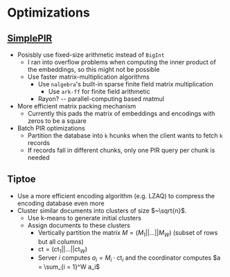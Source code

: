 # Optimizations

## [SimplePIR](https://github.com/0xWOLAND/simplepir) 
- Posisbly use fixed-size arithmetic instead of `BigInt`
    - I ran into overflow problems when computing the inner product of the embeddings, so this might not be possible
    - Use faster matrix-multiplication algorithms
        - Use `nalgebra`'s built-in sparse finite field matrix multiplication
            - Use `ark-ff` for finite field arithmetic
        - Rayon? -- parallel-computing based matmul
- More efficient matrix packing mechanism
    - Currently this pads the matrix of embeddings and encodings with zeros to be a square
- Batch PIR optimizations
    - Partition the database into `k` hcunks when the client wants to fetch `k` records
    - If records fall in different chunks, only one PIR query per chunk is needed

## Tiptoe
- Use a more efficient encoding algorithm (e.g. LZAQ) to compress the encoding database even more
- Cluster similar documents into clusters of size $~\sqrt{n}$. 
    - Use k-means to generate initial clusters
    - Assign documents to these clusters
        - Vertically partition the matrix $M = (M_1 || \dots || M_W)$ (subset of rows but all columns)
        - $\text{ct} = (\text{ct}_1 || \dots || \text{ct}_W)$
        - Server $i$ computes $a_i = M_i \cdot \text{ct}_i$ and the coordinator computes $a = \sum_{i = 1}^W a_i$